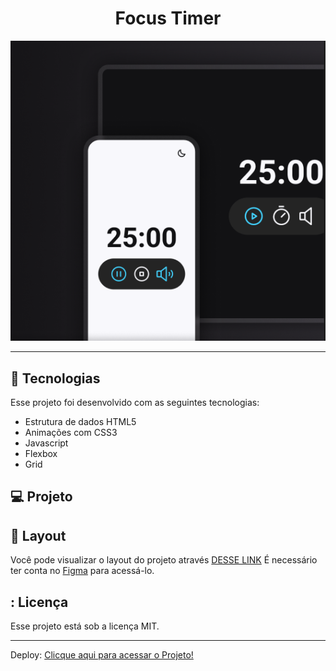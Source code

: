 <h1 align="center"> Focus Timer </h1>

<p align="center">
  <img alt="imagem" src=./assets/focusTimer.png>
</p>

---

## 🚀 Tecnologias

Esse projeto foi desenvolvido com as seguintes tecnologias:

- Estrutura de dados HTML5
- Animações com CSS3
- Javascript
- Flexbox
- Grid


## 💻 Projeto

## 🔖 Layout

Você pode visualizar o layout do projeto através [DESSE LINK](https://www.figma.com/file/skFqRG8iWtSjh6RFwVzIZd/Focus-Timer-V2-%E2%80%A2-Projeto-Explorer-(Community)?type=design&node-id=1422-28&mode=design&t=9FbaeRDuhDlxvpiz-0) É necessário ter conta no [Figma](https://figma.com) para acessá-lo.

## : Licença

Esse projeto está sob a licença MIT.

---

Deploy:
[Clicque aqui para acessar o Projeto!](https://caetanosbr.github.io/FocusTimer/)
